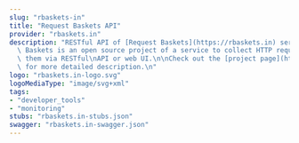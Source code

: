 ```yaml
---
slug: "rbaskets-in"
title: "Request Baskets API"
provider: "rbaskets.in"
description: "RESTful API of [Request Baskets](https://rbaskets.in) service.\n\nRequest\
  \ Baskets is an open source project of a service to collect HTTP requests and inspect\
  \ them via RESTful\nAPI or web UI.\n\nCheck out the [project page](https://github.com/darklynx/request-baskets)\
  \ for more detailed description.\n"
logo: "rbaskets.in-logo.svg"
logoMediaType: "image/svg+xml"
tags:
- "developer_tools"
- "monitoring"
stubs: "rbaskets.in-stubs.json"
swagger: "rbaskets.in-swagger.json"
---
```

